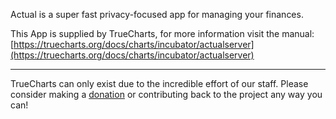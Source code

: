 Actual is a super fast privacy-focused app for managing your finances.

This App is supplied by TrueCharts, for more information visit the manual: [https://truecharts.org/docs/charts/incubator/actualserver](https://truecharts.org/docs/charts/incubator/actualserver)

---

TrueCharts can only exist due to the incredible effort of our staff.
Please consider making a [donation](https://truecharts.org/docs/about/sponsor) or contributing back to the project any way you can!
